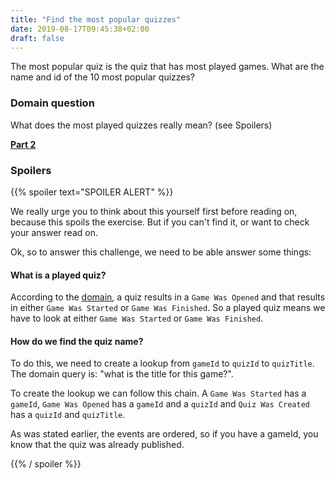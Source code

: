 ```yaml
---
title: "Find the most popular quizzes"
date: 2019-08-17T09:45:38+02:00
draft: false
---
```


The most popular quiz is the quiz that has most played games. What are the name and id of the 10 most popular quizzes?

### Domain question

What does the most played quizzes really mean? (see Spoilers)

**[Part 2](/challenge/find_most_popular_quizzes_2)**

### Spoilers

{{% spoiler text="SPOILER ALERT" %}}

We really urge you to think about this yourself first before reading on, because this spoils the exercise.
But if you can't find it, or want to check your answer read on.

Ok, so to answer this challenge, we need to be able answer some things:

#### What is a played quiz?

According to the [domain](/doc/domain), a quiz results in a `Game Was Opened` and that results in either `Game Was Started` or `Game Was Finished`.
So a played quiz means we have to look at either `Game Was Started` or `Game Was Finished`.

#### How do we find the quiz name?

To do this, we need to create a lookup from `gameId` to `quizId` to `quizTitle`. The domain query is: "what is the title for this game?".

To create the lookup we can follow this chain.  A `Game Was Started` has a `gameId`, `Game Was Opened` has a `gameId` and a `quizId` and `Quiz Was Created` has a `quizId` and `quizTitle`.

As was stated earlier, the events are ordered, so if you have a gameId, you know that the quiz was already published.

{{% / spoiler %}}
